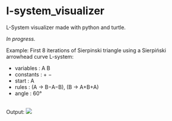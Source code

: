 # l-system_visualizer
L-System visualizer made with python and turtle.

<i>In progress.</i>

Example: First 8 iterations of Sierpinski triangle using a Sierpiński arrowhead curve L-system:
   - variables : A B
   - constants : + −
   - start  : A
   - rules  : (A → B−A−B), (B → A+B+A)
   - angle  : 60°
</br>    
Output:
<img src="https://user-images.githubusercontent.com/66220187/219710032-ff1c0ddc-af39-45ba-986f-2150d339da10.png"></img>

